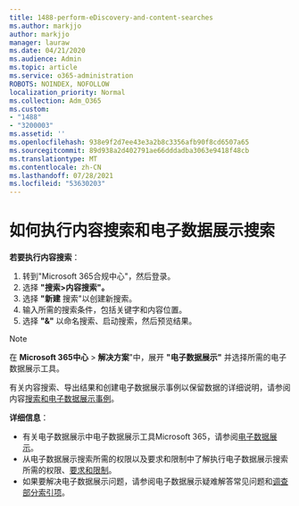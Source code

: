 ```yaml
---
title: 1488-perform-eDiscovery-and-content-searches
ms.author: markjjo
author: markjjo
manager: lauraw
ms.date: 04/21/2020
ms.audience: Admin
ms.topic: article
ms.service: o365-administration
ROBOTS: NOINDEX, NOFOLLOW
localization_priority: Normal
ms.collection: Adm_O365
ms.custom:
- "1488"
- "3200003"
ms.assetid: ''
ms.openlocfilehash: 938e9f2d7ee43e3a2b8c3356afb90f8cd6507a65
ms.sourcegitcommit: 89d938a2d402791ae66dddadba3063e9418f48cb
ms.translationtype: MT
ms.contentlocale: zh-CN
ms.lasthandoff: 07/28/2021
ms.locfileid: "53630203"
---
```

# <a name="how-to-perform-content-searches-and-ediscovery-searches"></a>如何执行内容搜索和电子数据展示搜索

**若要执行内容搜索**：

1. 转到"Microsoft 365合规中心"，然后登录。
2. 选择 **"搜索>内容搜索"。**
3. 选择 **"新建** 搜索"以创建新搜索。
4. 输入所需的搜索条件，包括关键字和内容位置。
5. 选择 **"&"** 以命名搜索、启动搜索，然后预览结果。

> [!NOTE]
> 在 **Microsoft 365中心**  >  **解决方案**"中，展开 **"电子数据展示"** 并选择所需的电子数据展示工具。

有关内容搜索、导出结果和创建电子数据展示事例以保留数据的详细说明，请参阅内容[搜索](/microsoft-365/compliance/content-search)[和电子数据展示事例](/microsoft-365/compliance/ediscovery-cases)。

**详细信息**：

- 有关电子数据展示中电子数据展示工具Microsoft 365，请参阅[电子数据展示](/microsoft-365/compliance/ediscovery)。
- 从电子数据展示搜索所需的权限以及要求和限制中了解执行电子数据展示搜索[](/microsoft-365/compliance/assign-ediscovery-permissions)所需的权限、[要求和限制](/microsoft-365/compliance/limits-for-content-search)。
- 如果要解决电子数据展示问题，请参阅电子数据展示疑[](/microsoft-365/compliance/ediscovery-troubleshooting-common-issues)难解答常见问题和[调查部分索引项](/microsoft-365/compliance/investigating-partially-indexed-items-in-ediscovery)。
